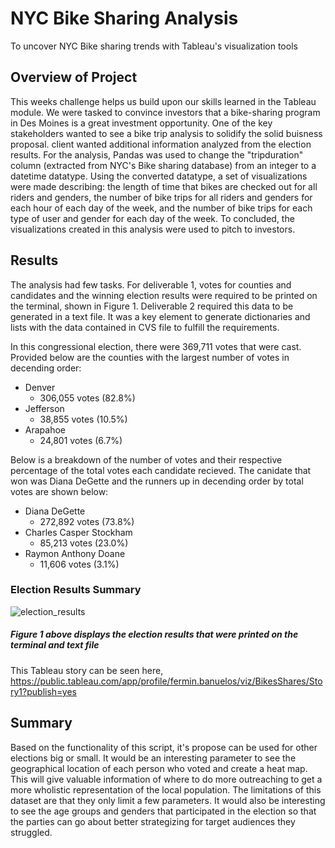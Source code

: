 # NYC Bike Sharing Analysis
To uncover NYC Bike sharing trends with Tableau's visualization tools
## Overview of Project
This weeks challenge helps us build upon our skills learned in the Tableau module. We were tasked to convince investors that a bike-sharing program in Des Moines is a great investment opportunity. One of the key stakeholders wanted to see a bike trip analysis to solidify the solid buisness proposal.
client wanted additional information analyzed from the election results. For the analysis, Pandas was used to change the "tripduration" column (extracted from NYC's Bike sharing database) from an integer to a datetime datatype. Using the converted datatype, a set of visualizations were made describing: the length of time that bikes are checked out for all riders and genders, the number of bike trips for all riders and genders for each hour of each day of the week, and the number of bike trips for each type of user and gender for each day of the week. To concluded, the visualizations created in this analysis were used to pitch to investors.

## Results
The analysis had few tasks. For deliverable 1, votes for counties and candidates and the winning election results were required to be printed on the terminal, shown in Figure 1. Deliverable 2 required this data to be generated in a text file. It was a key element to generate dictionaries and lists with the data contained in CVS file to fulfill the requirements.

In this congressional election, there were 369,711 votes that were cast. Provided below are the counties with the largest number of votes in decending order:
* Denver
  * 306,055 votes (82.8%)
* Jefferson 
  * 38,855 votes (10.5%)
* Arapahoe
  * 24,801 votes (6.7%)

Below is a breakdown of the number of votes and their respective percentage of the total votes each candidate recieved. The canidate that won was Diana DeGette and the runners up in decending order by total votes are shown below:
* Diana DeGette
  * 272,892 votes (73.8%)    
* Charles Casper Stockham
  * 85,213 votes (23.0%)
* Raymon Anthony Doane
  * 11,606 votes (3.1%)

### Election Results Summary
![election_results](https://user-images.githubusercontent.com/107658895/176082445-ede641f1-8329-431c-8e59-a02f2ff13f01.png)
##### Figure 1 above displays the election results that were printed on the terminal and text file


This Tableau story can be seen here, https://public.tableau.com/app/profile/fermin.banuelos/viz/BikesShares/Story1?publish=yes


## Summary
Based on the functionality of this script, it's propose can be used for other elections big or small. It would be an interesting parameter to see the geographical location of each person who voted and create a heat map. This will give valuable information of where to do more outreaching to get a more wholistic representation of the local population. The limitations of this dataset are that they only limit a few parameters. It would also be interesting to see the age groups and genders that participated in the election so that the parties can go about better strategizing for target audiences they struggled. 

